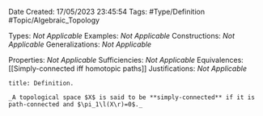 <div class="topSpace"></div>

Date Created: 17/05/2023 23:45:54
Tags: #Type/Definition #Topic/Algebraic_Topology

Types: _Not Applicable_
Examples: _Not Applicable_
Constructions: _Not Applicable_
Generalizations: _Not Applicable_

Properties: _Not Applicable_
Sufficiencies: _Not Applicable_
Equivalences: [[Simply-connected iff homotopic paths]]
Justifications: _Not Applicable_

``` ad-Definition
title: Definition.

_A topological space $X$ is said to be **simply-connected** if it is path-connected and $\pi_1\l(X\r)=0$._

```
